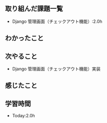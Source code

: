 

## 取り組んだ課題一覧
- Django 管理画面（チェックアウト機能）:2.0h

## わかったこと

## 次やること
- Django 管理画面（チェックアウト機能）実装
## 感じたこと

## 学習時間
- Today:2.0h
